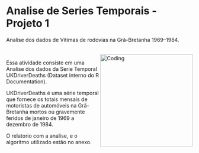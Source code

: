# Analise de Series Temporais - Projeto 1
Analise dos dados de Vítimas de rodovias na Grã-Bretanha 1969–1984.

<br/>

<img align="right" alt="Coding" width="250" src="https://user-images.githubusercontent.com/128048584/249571821-fc2a9618-5bfa-4441-901a-3cd967af1c6a.gif">

Essa atividade consiste em uma Analise dos dados da Serie Temporal 
UKDriverDeaths (Dataset interno do R Documentation). 

UKDriverDeaths é uma série temporal que fornece os totais mensais de motoristas de
automóveis na Grã-Bretanha mortos ou gravemente feridos de janeiro de 1969 a dezembro de 1984. 

O relatorio com a analise, e o algoritmo utilizado estão no anexo. 
